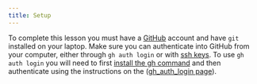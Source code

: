 ```yaml
---
title: Setup
---
```


To complete this lesson you must have a [GitHub](https://github.com) account and have `git` installed on your laptop. Make sure you can authenticate into GitHub from your computer, either through `gh auth login`  or with [ssh keys](https://docs.github.com/en/enterprise-cloud@latest/authentication/connecting-to-github-with-ssh/adding-a-new-ssh-key-to-your-github-account). To use `gh auth login` you will need to first [install the gh command](https://github.com/cli/cli#installation) and then authenticate using the instructions on the ([gh_auth_login page](https://cli.github.com/manual/gh_auth_login)).
